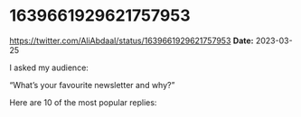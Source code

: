 # 1639661929621757953
https://twitter.com/AliAbdaal/status/1639661929621757953
**Date:** 2023-03-25

I asked my audience:

“What’s your favourite newsletter and why?”

Here are 10 of the most popular replies:
